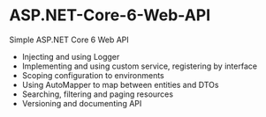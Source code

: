 # ASP.NET-Core-6-Web-API
Simple ASP.NET Core 6 Web API

+ Injecting and using Logger
+ Implementing and using custom service, registering by interface
+ Scoping configuration to environments
+ Using AutoMapper to map between entities and DTOs
+ Searching, filtering and paging resources
+ Versioning and documenting API
